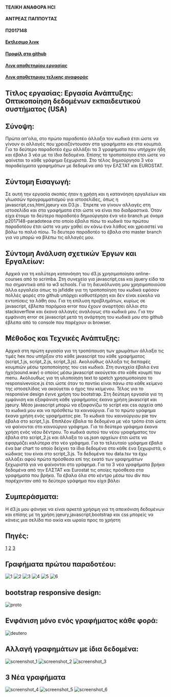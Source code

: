 #### ΤΕΛΙΚΗ ΑΝΑΦΟΡΑ  HCI
#### ΑΝΤΡΕΑΣ ΠΑΠΠΟΥΤΑΣ
#### Π2017148


#### [Εκτλεσιμο λινκ](https://andreaspappoutas.github.io/D3js-US-educational-attainment/ 'Εκτλεσιμο λινκ')

#### [Προφίλ στο github](https://github.com/andreaspappoutas 'Προφίλ στο github')

#### [Λινκ αποθετηρίου εργασίας](https://github.com/andreaspappoutas/D3js-US-educational-attainment 'Λινκ αποθετηρίου εργασίας')

#### [Λινκ αποθετηριου τελικης αναφοράς](https://github.com/andreaspappoutas/HCI-FINAL_REPORT 'Λινκ αποθετηριου τελικης αναφοράς')

## Τίτλος εργασίας: Εργασία Ανάπτυξης: Οπτικοποίηση δεδομένων εκπαιδευτικού συστήματος (USA)

## Σύνοψη:
Πρώτα απ'ολα, στο πρώτο παραδοτέο άλλαξα τον κωδικά έτσι ώστε να γίνουν οι αλλαγές που χρειαζόντουσαν στα γραφήματα και στα κουμπιά. Για το δεύτερο παραδοτέο έχω αλλάξει τα 3 γραφήματα που υπήρχαν ήδη και έβαλα 3 νέα με τα ίδια δεδομένα. Επίσης το τροποποίησα έτσι ώστε να φαίνεται το κάθε γράφημα ξεχωριστά.
Στο τέλος δημιούργησα 3 νέα παραδείγματα γραφημάτων με δεδομένα από την ΕΛΣΤΑΤ και EUROSTAT.
 
## Σύντομη Εισαγωγή:
Σε αυτή την εργασία σκοπός ήταν η χρήση και η κατανόηση εργαλείων και γλωσσών προγραμματισμού για ιστοσελίδες, όπως η javascript,css,html,jqeury και D3.js . Έπρεπε να γίνουν αλλαγές στη ιστοσελίδα και στα γραφήματα έτσι ώστε να είναι πιο διαδραστικά. Όταν είχα έτοιμο το δεύτερο παραδοτέο δημιούργησα ένα νέο branch με όνομα p2017148-paradoteoa στο οποίο έβαλα πίσω το κωδικά του πρώτου παραδοτέου έτσι ώστε να μην χαθεί αν κάνω ένα  λάθος και χρειαστεί να βάλω το παλιό πίσω. Το δευτερο παραδοτέο το έβαλα στο master branch για να μπορώ να βλέπω τις αλλαγές μου.

## Σύντομη Ανάλυση σχετικών Έργων και Εργαλείων:
Αρχικά για τη καλύτερη κατανόηση του d3.js χρησιμοποίησα online-courses από το scrimba. Στη συνεχεία για javascript,css και jquery είδα τα πιο σημαντικά από το w3 schools. Για τη διευκόλυνση μου χρησιμοποιούσα άλλα εργαλεία όπως το jsfiddle για τη τροποποίηση του κωδικά εφόσον πολλές φορές στο github υπάρχει καθυστέρηση και δεν είναι εύκολο να εντοπίσεις τα λάθη σου. Για τη επίλυση προβλημάτων, κυρίως σε javascript, έβλεπα παρόμοια error που έχουν αναρτήσει άλλοι στο stackoverflow και έκανα αλλαγές αναλόγως στο κωδικά μου. Για την εμφάνιση error σε javascript μετά τη ανάρτηση του κωδικά μου στο github έβλεπα από το console που παρέχουν οι browser.

## Μέθοδος και Τεχνικές Ανάπτυξης:
Αρχικά στη πρώτη εργασία για τη τροπόπαυση των χρωμάτων άλλαξα τις τιμές hex που υπήρξαν στο κάθε javascript του κάθε γραφήματος (script_1.js, script_2.js, script_3.js). Ακολούθως άλλαξα τις διεπαφές κουμπιών μέσω τροποποίησης του css κωδικά. Στη συνεχεία έβαλα ένα ήχο(sound.wav) ο οποίος μέσω javascript ακούγεται στο κάθε κουμπί του menu. Ακόλουθως για τη υλοποίηση text to spetch χρησιμοποίησα το responsivevoice.js έτσι ώστε όταν το ποντίκι είναι πάνω στο κάθε κείμενο της ιστοσελίδας να ακούγεται ο ήχος του κείμενου. Τέλος για το responsive design έγινε χρήση του bootstrap. Στη δεύτερη εργασία για τη εμφάνιση και εξαφάνιση κάθε γραφήματος έκανα χρήση javascript και jqeury. Μέσο javascript μπορώ να εξαφανίζω το script και css αρχεία από το κωδικά μου και να πρόσθετω τα καινούργια. Για το πρώτο γράφημα έκανα χρήση ενός γραφήματος pie. Το κωδικά του καινούργιου pie τον έβαλα στο script_1.js. Επιπλέον έβαλα τα δεδομένα με νέο τρόπο έτσι ώστε να φαίνονται στο καινούργιο γράφημα. Για το δεύτερο γράφημα έκανα χρήση ενός νέου δέντρου. Το κωδικά αυτού του νέου γραφήματος τον έβαλα στο script_2.js και άλλαξα το us.json αρχείων έτσι ώστε να εφαρμόζει καλύτερα στο νέο γράφημα. Για το τελευταίο γράφημα έβαλα ένα bar chart το οποίο δείχνει τα ίδια δεδομένα στο κάθε ένα ξεχωριστά, ο κώδικας του είναι στο script_3.js. Τα δεδομένα του data.tsv τα έχω αλλάξει αφού πρώτα πρόσθεσα επί της εκατό των γραφημάτων ξεχωριστά για να φαίνονται στο γράφημα. Για τα 3 νέα γραφήματα βρήκα δεδομένα από την ΕΛΣΤΑΤ και Eurostat τις οποίες πρόσθεσα στα γραφήματα που βρήκα. Τα έβαλα όλα στο κέντρο μέσω του div που παρέχονταν από το δεύτερο γράφημα που είχα βάλει

## Συμπεράσματα:
Η d3.js μου φάνηκε να είναι αρκετά χρήσιμη για τη απεικόνιση δεδομένων και επίσης με τη χρήση
jqeury,javascript,bootstrap και css μπορείς να κάνεις μια σελίδα πιο οικία και ωραία προς το χρήστη

## Πηγές:
[1](https://ec.europa.eu/eurostat/web/products-datasets/-/tin00028 '1')
[2](https://ec.europa.eu/eurostat/web/products-datasets/-/tin00028 '2')
[3](http://www.statistics.gr/el/statistics?p_p_id=documents_WAR_publicationsportlet_INSTANCE_qDQ8fBKKo4lN&p_p_lifecycle=2&p_p_state=normal&p_p_mode=view&p_p_cacheability=cacheLevelPage&p_p_col_id=column-2&p_p_col_count=4&p_p_col_pos=1&_documents_WAR_publicationsportlet_INSTANCE_qDQ8fBKKo4lN_javax.faces.resource=document&_documents_WAR_publicationsportlet_INSTANCE_qDQ8fBKKo4lN_ln=downloadResources&_documents_WAR_publicationsportlet_INSTANCE_qDQ8fBKKo4lN_documentID=105418&_documents_WAR_publicationsportlet_INSTANCE_qDQ8fBKKo4lN_locale=el '3')





## Γραφήματα πρώτου παραδοτέου:
![1](https://user-images.githubusercontent.com/44147982/50220970-6d987400-039c-11e9-96ce-26c2aaeb10dd.png)
![2](https://user-images.githubusercontent.com/44147982/50220976-6fface00-039c-11e9-8797-2c6078068c6a.png)
![3](https://user-images.githubusercontent.com/44147982/50220977-712bfb00-039c-11e9-956a-696bcdbfbdd6.png)
![4](https://user-images.githubusercontent.com/44147982/50220990-72f5be80-039c-11e9-8234-c39fb720a79e.png)
![5](https://user-images.githubusercontent.com/44147982/50220991-7426eb80-039c-11e9-8968-b5163a73ce85.png)
![6](https://user-images.githubusercontent.com/44147982/50220994-75f0af00-039c-11e9-9e38-d45152f22b58.png)

## bootstrap responsive design:
![proto](https://user-images.githubusercontent.com/44147982/50220832-0c70a080-039c-11e9-9fa8-395a77748ee7.gif)





## Ενφάνιση μόνο ενός γραφήματος κάθε φορά:
![deutero](https://user-images.githubusercontent.com/44147982/50220757-e2b77980-039b-11e9-82ad-3e2b57f1d08d.gif)

## Αλλαγή γραφημάτων με ίδια δεδομένα:
![screenshot_1](https://user-images.githubusercontent.com/44147982/50220869-24e0bb00-039c-11e9-9875-60f2cfe3ed46.png)
![screenshot_2](https://user-images.githubusercontent.com/44147982/50220881-2f02b980-039c-11e9-887d-2eb862958caa.png)
![screenshot_3](https://user-images.githubusercontent.com/44147982/50220899-3b871200-039c-11e9-9604-62ffdfb784af.png)

## 3 Νέα γραφήματα
![screenshot_4](https://user-images.githubusercontent.com/44147982/50220914-45a91080-039c-11e9-8196-d982b9c5cb4f.png)
![screenshot_5](https://user-images.githubusercontent.com/44147982/50220924-4e99e200-039c-11e9-8335-7370299de378.png)
![screenshot_6](https://user-images.githubusercontent.com/44147982/50220939-56598680-039c-11e9-9faf-b595d1661aa5.png)



